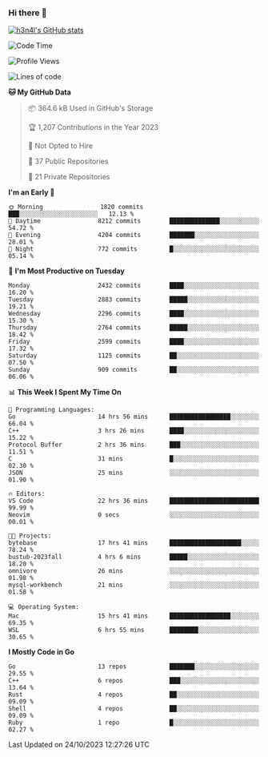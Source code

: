 ### Hi there 👋

[![h3n4l's GitHub stats](https://github-readme-stats.vercel.app/api?username=h3n4l&count_private=true&show_icons=true&theme=radical)](https://github.com/h3n4l/github-readme-stats)

<!--START_SECTION:waka-->
![Code Time](http://img.shields.io/badge/Code%20Time-1%2C646%20hrs%2014%20mins-blue)

![Profile Views](http://img.shields.io/badge/Profile%20Views-0-blue)

![Lines of code](https://img.shields.io/badge/From%20Hello%20World%20I%27ve%20Written-4.1%20million%20lines%20of%20code-blue)

**🐱 My GitHub Data** 

> 📦 364.6 kB Used in GitHub's Storage 
 > 
> 🏆 1,207 Contributions in the Year 2023
 > 
> 🚫 Not Opted to Hire
 > 
> 📜 37 Public Repositories 
 > 
> 🔑 21 Private Repositories 
 > 
**I'm an Early 🐤** 

```text
🌞 Morning                1820 commits        ███░░░░░░░░░░░░░░░░░░░░░░   12.13 % 
🌆 Daytime                8212 commits        ██████████████░░░░░░░░░░░   54.72 % 
🌃 Evening                4204 commits        ███████░░░░░░░░░░░░░░░░░░   28.01 % 
🌙 Night                  772 commits         █░░░░░░░░░░░░░░░░░░░░░░░░   05.14 % 
```
📅 **I'm Most Productive on Tuesday** 

```text
Monday                   2432 commits        ████░░░░░░░░░░░░░░░░░░░░░   16.20 % 
Tuesday                  2883 commits        █████░░░░░░░░░░░░░░░░░░░░   19.21 % 
Wednesday                2296 commits        ████░░░░░░░░░░░░░░░░░░░░░   15.30 % 
Thursday                 2764 commits        █████░░░░░░░░░░░░░░░░░░░░   18.42 % 
Friday                   2599 commits        ████░░░░░░░░░░░░░░░░░░░░░   17.32 % 
Saturday                 1125 commits        ██░░░░░░░░░░░░░░░░░░░░░░░   07.50 % 
Sunday                   909 commits         ██░░░░░░░░░░░░░░░░░░░░░░░   06.06 % 
```


📊 **This Week I Spent My Time On** 

```text
💬 Programming Languages: 
Go                       14 hrs 56 mins      █████████████████░░░░░░░░   66.04 % 
C++                      3 hrs 26 mins       ████░░░░░░░░░░░░░░░░░░░░░   15.22 % 
Protocol Buffer          2 hrs 36 mins       ███░░░░░░░░░░░░░░░░░░░░░░   11.51 % 
C                        31 mins             █░░░░░░░░░░░░░░░░░░░░░░░░   02.30 % 
JSON                     25 mins             ░░░░░░░░░░░░░░░░░░░░░░░░░   01.90 % 

🔥 Editors: 
VS Code                  22 hrs 36 mins      █████████████████████████   99.99 % 
Neovim                   0 secs              ░░░░░░░░░░░░░░░░░░░░░░░░░   00.01 % 

🐱‍💻 Projects: 
bytebase                 17 hrs 41 mins      ████████████████████░░░░░   78.24 % 
bustub-2023fall          4 hrs 6 mins        █████░░░░░░░░░░░░░░░░░░░░   18.20 % 
omnivore                 26 mins             ░░░░░░░░░░░░░░░░░░░░░░░░░   01.98 % 
mysql-workbench          21 mins             ░░░░░░░░░░░░░░░░░░░░░░░░░   01.58 % 

💻 Operating System: 
Mac                      15 hrs 41 mins      █████████████████░░░░░░░░   69.35 % 
WSL                      6 hrs 55 mins       ████████░░░░░░░░░░░░░░░░░   30.65 % 
```

**I Mostly Code in Go** 

```text
Go                       13 repos            ███████░░░░░░░░░░░░░░░░░░   29.55 % 
C++                      6 repos             ███░░░░░░░░░░░░░░░░░░░░░░   13.64 % 
Rust                     4 repos             ██░░░░░░░░░░░░░░░░░░░░░░░   09.09 % 
Shell                    4 repos             ██░░░░░░░░░░░░░░░░░░░░░░░   09.09 % 
Ruby                     1 repo              █░░░░░░░░░░░░░░░░░░░░░░░░   02.27 % 
```




 Last Updated on 24/10/2023 12:27:26 UTC
<!--END_SECTION:waka-->

